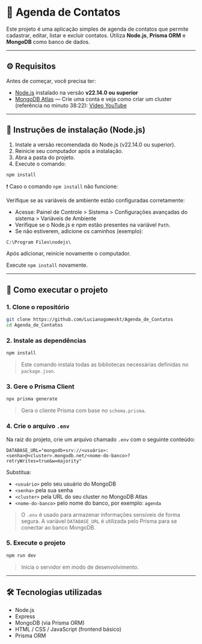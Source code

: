# 📒 Agenda de Contatos

Este projeto é uma aplicação simples de agenda de contatos que permite cadastrar, editar, listar e excluir contatos. Utiliza **Node.js**, **Prisma ORM** e **MongoDB** como banco de dados.

---

## ⚙️ Requisitos

Antes de começar, você precisa ter:

- [Node.js](https://nodejs.org/) instalado na versão **v22.14.0 ou superior**
- [MongoDB Atlas](https://www.mongodb.com/cloud/atlas) — Crie uma conta e veja como criar um cluster (referência no minuto 38:22): [Vídeo YouTube](https://www.youtube.com/watch?v=PyrMT0GA3sE&t=3413s)

---

## 🧰 Instruções de instalação (Node.js)

1. Instale a versão recomendada do Node.js (v22.14.0 ou superior).
2. Reinicie seu computador após a instalação.
3. Abra a pasta do projeto.
4. Execute o comando:

```bash
npm install
```

❗ Caso o comando `npm install` não funcione:

Verifique se as variáveis de ambiente estão configuradas corretamente:

- Acesse: Painel de Controle > Sistema > Configurações avançadas do sistema > Variáveis de Ambiente
- Verifique se o Node.js e npm estão presentes na variável `Path`.
- Se não estiverem, adicione os caminhos (exemplo):

```
C:\Program Files\nodejs\
```

Após adicionar, reinicie novamente o computador.

Execute `npm install` novamente.

---

## 🚀 Como executar o projeto

### 1. Clone o repositório

```bash
git clone https://github.com/Lucianogomeskt/Agenda_de_Contatos
cd Agenda_de_Contatos
```

### 2. Instale as dependências

```bash
npm install
```

> Este comando instala todas as bibliotecas necessárias definidas no `package.json`.

### 3. Gere o Prisma Client

```bash
npx prisma generate
```

> Gera o cliente Prisma com base no `schema.prisma`.

### 4. Crie o arquivo `.env`

Na raiz do projeto, crie um arquivo chamado `.env` com o seguinte conteúdo:

```env
DATABASE_URL="mongodb+srv://<usuário>:<senha>@<cluster>.mongodb.net/<nome-do-banco>?retryWrites=true&w=majority"
```

Substitua:

- `<usuário>` pelo seu usuário do MongoDB
- `<senha>` pela sua senha
- `<cluster>` pela URL do seu cluster no MongoDB Atlas
- `<nome-do-banco>` pelo nome do banco, por exemplo: `agenda`

> O `.env` é usado para armazenar informações sensíveis de forma segura. A variável `DATABASE_URL` é utilizada pelo Prisma para se conectar ao banco MongoDB.

### 5. Execute o projeto

```bash
npm run dev
```

> Inicia o servidor em modo de desenvolvimento.

---

## 🛠️ Tecnologias utilizadas

- Node.js
- Express
- MongoDB (via Prisma ORM)
- HTML / CSS / JavaScript (frontend básico)
- Prisma ORM
